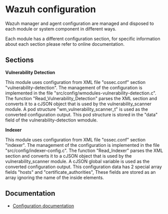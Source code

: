 # Wazuh configuration

Wazuh manager and agent configuration are managed and disposed to each module or system component in different ways.

Each module has a different configuration section, for specific information about each section please refer to online documentation.

## Sections

**Vulnerability Detection**

This module uses configuration from XML file "ossec.conf" section "vulnerability-detection".
The management of the configuration is implemented in the file "src/config/wmodules-vulnerability-detection.c".
The function "Read_Vulnerability_Detection" parses the XML section and converts it to a cJSON object that is used by the vulnerability_scanner module. A pod structure "wm_vulnerability_scanner_t" is used as the converted configuration output.
This pod structure is stored in the "data" field of the vulnerability-detection wmodule.

**Indexer**

This module uses configuration from XML file "ossec.conf" section "indexer".
The management of the configuration is implemented in the file "src/config/indexer-config.c".
The function "Read_Indexer" parses the XML section and converts it to a cJSON object that is used by the vulnerability_scanner module. A cJSON global variable is used as the converted configuration output.
This configuration data has 2 special array fields "hosts" and "certificate_authorities", These fields are stored as an array ignoring the name of the inside elements.

## Documentation

* [Configuration documentation](https://documentation.wazuh.com/current/user-manual/reference/ossec-conf/index.html)